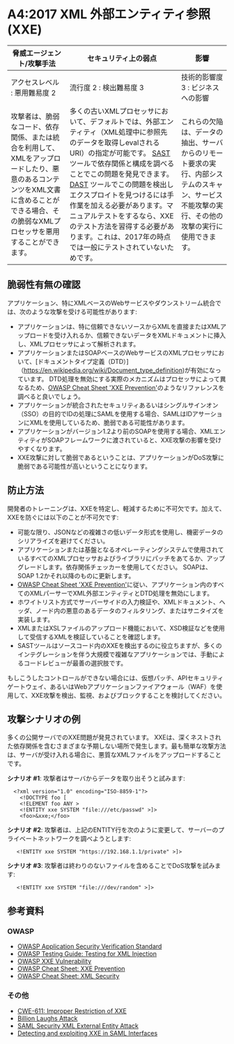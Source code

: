 # A4:2017 XML 外部エンティティ参照 (XXE)

| 脅威エージェント/攻撃手法 | セキュリティ上の弱点           | 影響               |
| -- | -- | -- |
| アクセスレベル : 悪用難易度 2 | 流行度 2 : 検出難易度 3 | 技術的影響度 3 : ビジネスへの影響 |
| 攻撃者は、脆弱なコード、依存関係、または統合を利用して、XMLをアップロードしたり、悪意のあるコンテンツをXML文書に含めることができる場合、その脆弱なXMLプロセッサを悪用することができます。 | 多くの古いXMLプロセッサにおいて、デフォルトでは、外部エンティティ（XML処理中に参照先のデータを取得しevalされるURI）の指定が可能です。 [SAST](https://www.owasp.org/index.php/Source_Code_Analysis_Tools) ツールで依存関係と構成を調べることでこの問題を発見できます。 [DAST](https://www.owasp.org/index.php/Category:Vulnerability_Scanning_Tools) ツールでこの問題を検出しエクスプロイトを見つけるには手作業を加える必要があります。マニュアルテストをするなら、XXEのテスト方法を習得する必要があります。これは、2017年の時点では一般にテストされていないためです。 | これらの欠陥は、データの抽出、サーバからのリモート要求の実行、内部システムのスキャン、サービス不能攻撃の実行、その他の攻撃の実行に使用できます。 |

## 脆弱性有無の確認

アプリケーション、特にXMLベースのWebサービスやダウンストリーム統合では、次のような攻撃を受ける可能性があります:

* アプリケーションは、特に信頼できないソースからXMLを直接またはXMLアップロードを受け入れるか、信頼できないデータをXMLドキュメントに挿入し、XMLプロセッサによって解析されます。
* アプリケーションまたはSOAPベースのWebサービスのXMLプロセッサにおいて、[ドキュメントタイプ定義（DTD）]（https://en.wikipedia.org/wiki/Document_type_definition)が有効になっています。 DTD処理を無効にする実際のメカニズムはプロセッサによって異なるため、[OWASP Cheat Sheet 'XXE Prevention'](https://www.owasp.org/index.php/XML_External_Entity_(XXE)_Prevention_Cheat_Sheet)のようなリファレンスを調べると良いでしょう。
* アプリケーションが統合されたセキュリティあるいはシングルサインオン（SSO）の目的でIDの処理にSAMLを使用する場合、SAMLはIDアサーションにXMLを使用しているため、脆弱である可能性があります。
* アプリケーションがバージョン1.2より前のSOAPを使用する場合、XMLエンティティがSOAPフレームワークに渡されていると、XXE攻撃の影響を受けやすくなります。
* XXE攻撃に対して脆弱であるということは、アプリケーションがDoS攻撃に脆弱である可能性が高いということになります。

## 防止方法

開発者のトレーニングは、XXEを特定し、軽減するために不可欠です。加えて、XXEを防ぐには以下のことが不可欠です:

* 可能な限り、JSONなどの複雑さの低いデータ形式を使用し、機密データのシリアライズを避けてください。
* アプリケーションまたは基盤となるオペレーティングシステムで使用されているすべてのXMLプロセッサおよびライブラリにパッチをあてるか、アップグレードします。依存関係チェッカーを使用してください。 SOAPは、SOAP 1.2かそれ以降のものに更新します。
* [OWASP Cheat Sheet 'XXE Prevention'](https://www.owasp.org/index.php/XML_External_Entity_(XXE)_Prevention_Cheat_Sheet)に従い、アプリケーション内のすべてのXMLパーサーでXML外部エンティティとDTD処理を無効にします。
* ホワイトリスト方式でサーバーサイドの入力検証や、XMLドキュメント、ヘッダ、ノード内の悪意のあるデータのフィルタリング、またはサニタイズを実装します。
* XMLまたはXSLファイルのアップロード機能において、XSD検証などを使用して受信するXMLを検証していることを確認します。
* SASTツールはソースコード内のXXEを検出するのに役立ちますが、多くのインテグレーションを伴う大規模で複雑なアプリケーションでは、手動によるコードレビューが最善の選択肢です。

もしこうしたコントロールができない場合には、仮想パッチ、APIセキュリティゲートウェイ、あるいはWebアプリケーションファイアウォール（WAF）を使用して、XXE攻撃を検出、監視、およびブロックすることを検討してください。

## 攻撃シナリオの例

多くの公開サーバでのXXE問題が発見されています。 XXEは、深くネストされた依存関係を含むさまざまな予期しない場所で発生します。最も簡単な攻撃方法は、サーバが受け入れる場合に、悪質なXMLファイルをアップロードすることです。

**シナリオ #1**: 攻撃者はサーバからデータを取り出そうと試みます:

```
  <?xml version="1.0" encoding="ISO-8859-1"?>
    <!DOCTYPE foo [
    <!ELEMENT foo ANY >
    <!ENTITY xxe SYSTEM "file:///etc/passwd" >]>
    <foo>&xxe;</foo>
```

**シナリオ #2**: 攻撃者は、上記のENTITY行を次のように変更して、サーバーのプライベートネットワークを調べようとします:
```
   <!ENTITY xxe SYSTEM "https://192.168.1.1/private" >]>
```

**シナリオ #3**: 攻撃者は終わりのないファイルを含めることでDoS攻撃を試みます:

```
   <!ENTITY xxe SYSTEM "file:///dev/random" >]>
```

## 参考資料

### OWASP

* [OWASP Application Security Verification Standard](https://www.owasp.org/index.php/Category:OWASP_Application_Security_Verification_Standard_Project#tab=Home)
* [OWASP Testing Guide: Testing for XML Injection](https://www.owasp.org/index.php/Testing_for_XML_Injection_(OTG-INPVAL-008))
* [OWASP XXE Vulnerability](https://www.owasp.org/index.php/XML_External_Entity_(XXE)_Processing)
* [OWASP Cheat Sheet: XXE Prevention](https://www.owasp.org/index.php/XML_External_Entity_(XXE)_Prevention_Cheat_Sheet)
* [OWASP Cheat Sheet: XML Security](https://www.owasp.org/index.php/XML_Security_Cheat_Sheet)

### その他

* [CWE-611: Improper Restriction of XXE](https://cwe.mitre.org/data/definitions/611.html)
* [Billion Laughs Attack](https://en.wikipedia.org/wiki/Billion_laughs_attack)
* [SAML Security XML External Entity Attack](https://secretsofappsecurity.blogspot.tw/2017/01/saml-security-xml-external-entity-attack.html)
* [Detecting and exploiting XXE in SAML Interfaces](https://web-in-security.blogspot.tw/2014/11/detecting-and-exploiting-xxe-in-saml.html)
